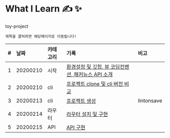 # What I Learn &#9997; &#10024;
toy-project 

`제목을 클릭하면 해당페이지로 이동됩니다!`

| #   | 날짜                                                                              | 카테고리     | 기록                                                    | 비고 |
| :-- | :-------------------------------------------------------------------------------- | :----------- | :------------------------------------------------------ | :--- |
| 1 | 20200210 | 시작 | [환경설정 및 깃헙, 뷰 코딩컨벤션, 해커뉴스 API 소개](https://github.com/leepro225/learn-vue-js-level3/blob/master/lectures/lecture_01.md) | |
| 2 | 20200210 | cli | [프로젝트 clone 및 cli 버전 비교](https://github.com/leepro225/learn-vue-js-level3/blob/master/lectures/lecture_02.md) | |
| 3 | 20200213 | cli | [프로젝트 생성](https://github.com/leepro225/learn-vue-js-level3/blob/master/lectures/lecture_03.md) | lintonsave |
| 4 | 20200214 | 라우터 | [라우터 설치 및 구현](https://github.com/leepro225/learn-vue-js-level3/blob/master/lectures/lecture_04.md) |  |
| 5 | 20200215 | API | [API 구현](https://github.com/leepro225/learn-vue-js-level3/blob/master/lectures/lecture_05.md) |  |

